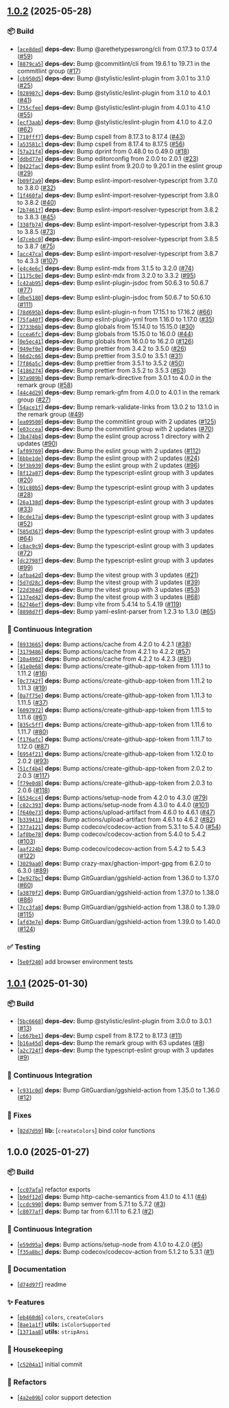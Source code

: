 ## [1.0.2](https://github.com/flex-development/colors/compare/1.0.1...1.0.2) (2025-05-28)

### :package: Build

- [[`ace8ded`](https://github.com/flex-development/colors/commit/ace8ded29870785061145cc854808eaa7fd7c089)] **deps-dev:** Bump @arethetypeswrong/cli from 0.17.3 to 0.17.4 ([#59](https://github.com/flex-development/colors/issues/59))
- [[`8879ca5`](https://github.com/flex-development/colors/commit/8879ca5a71ba2a438415d4fd7be17f4399a13bbf)] **deps-dev:** Bump @commitlint/cli from 19.6.1 to 19.7.1 in the commitlint group ([#17](https://github.com/flex-development/colors/issues/17))
- [[`cb950d5`](https://github.com/flex-development/colors/commit/cb950d588becba80228dd3604bd2e5a6ccd31dec)] **deps-dev:** Bump @stylistic/eslint-plugin from 3.0.1 to 3.1.0 ([#25](https://github.com/flex-development/colors/issues/25))
- [[`028987c`](https://github.com/flex-development/colors/commit/028987c322c2d9e94b09d912d75da4ecccd5e5f0)] **deps-dev:** Bump @stylistic/eslint-plugin from 3.1.0 to 4.0.1 ([#41](https://github.com/flex-development/colors/issues/41))
- [[`755cfee`](https://github.com/flex-development/colors/commit/755cfeebd09955df50ca0a2da56ef525fde28a9e)] **deps-dev:** Bump @stylistic/eslint-plugin from 4.0.1 to 4.1.0 ([#55](https://github.com/flex-development/colors/issues/55))
- [[`ecf3aab`](https://github.com/flex-development/colors/commit/ecf3aab5db813ba0d82edf9849907f1953710876)] **deps-dev:** Bump @stylistic/eslint-plugin from 4.1.0 to 4.2.0 ([#62](https://github.com/flex-development/colors/issues/62))
- [[`710fff7`](https://github.com/flex-development/colors/commit/710fff7e177053302e1cbd986162506fc183da78)] **deps-dev:** Bump cspell from 8.17.3 to 8.17.4 ([#43](https://github.com/flex-development/colors/issues/43))
- [[`a53581c`](https://github.com/flex-development/colors/commit/a53581cb3e3461c1f225a533211ffd5fe4f6823b)] **deps-dev:** Bump cspell from 8.17.4 to 8.17.5 ([#56](https://github.com/flex-development/colors/issues/56))
- [[`57a21f4`](https://github.com/flex-development/colors/commit/57a21f47b9bd5bb69f6e6d0d105291df0e4893a3)] **deps-dev:** Bump dprint from 0.48.0 to 0.49.0 ([#18](https://github.com/flex-development/colors/issues/18))
- [[`ddbd77e`](https://github.com/flex-development/colors/commit/ddbd77e8c80089d9406481da1177f1c0844f7396)] **deps-dev:** Bump editorconfig from 2.0.0 to 2.0.1 ([#23](https://github.com/flex-development/colors/issues/23))
- [[`0422fac`](https://github.com/flex-development/colors/commit/0422fac4a63d7acbecfdb369eedd6407cbe0895b)] **deps-dev:** Bump eslint from 9.20.0 to 9.20.1 in the eslint group ([#29](https://github.com/flex-development/colors/issues/29))
- [[`b09f2a9`](https://github.com/flex-development/colors/commit/b09f2a9cd1dfaa2c639bc4b6836f02ca57854cd3)] **deps-dev:** Bump eslint-import-resolver-typescript from 3.7.0 to 3.8.0 ([#32](https://github.com/flex-development/colors/issues/32))
- [[`1f460fa`](https://github.com/flex-development/colors/commit/1f460fa6d6f800357b8580ca7b1b04ca078782f5)] **deps-dev:** Bump eslint-import-resolver-typescript from 3.8.0 to 3.8.2 ([#40](https://github.com/flex-development/colors/issues/40))
- [[`2b7461f`](https://github.com/flex-development/colors/commit/2b7461f1fead55f9cbcd5f3e5db187461694ad5c)] **deps-dev:** Bump eslint-import-resolver-typescript from 3.8.2 to 3.8.3 ([#45](https://github.com/flex-development/colors/issues/45))
- [[`338fb74`](https://github.com/flex-development/colors/commit/338fb74c8e1f598227e8a6e6e879d6adc646bcec)] **deps-dev:** Bump eslint-import-resolver-typescript from 3.8.3 to 3.8.5 ([#73](https://github.com/flex-development/colors/issues/73))
- [[`d7cebc0`](https://github.com/flex-development/colors/commit/d7cebc0a6be7bdab1ea9ed15bc6620d83c2d14b0)] **deps-dev:** Bump eslint-import-resolver-typescript from 3.8.5 to 3.8.7 ([#75](https://github.com/flex-development/colors/issues/75))
- [[`acc47ca`](https://github.com/flex-development/colors/commit/acc47ca7af85fcc1f7763c67357825e71420e99c)] **deps-dev:** Bump eslint-import-resolver-typescript from 3.8.7 to 4.3.3 ([#107](https://github.com/flex-development/colors/issues/107))
- [[`e4c4e6c`](https://github.com/flex-development/colors/commit/e4c4e6c190a72df0a5cd4877d1e7b479f8fdc4f8)] **deps-dev:** Bump eslint-mdx from 3.1.5 to 3.2.0 ([#74](https://github.com/flex-development/colors/issues/74))
- [[`1175c0e`](https://github.com/flex-development/colors/commit/1175c0e77c5efd4a8c38699f3c1a7af2e640c2eb)] **deps-dev:** Bump eslint-mdx from 3.2.0 to 3.3.2 ([#95](https://github.com/flex-development/colors/issues/95))
- [[`c42ab95`](https://github.com/flex-development/colors/commit/c42ab955462d02a12d3cdf775c9a3ad0b5edae83)] **deps-dev:** Bump eslint-plugin-jsdoc from 50.6.3 to 50.6.7 ([#77](https://github.com/flex-development/colors/issues/77))
- [[`dbe5180`](https://github.com/flex-development/colors/commit/dbe5180371dfbe7036f77124aea9a89e8f603ea9)] **deps-dev:** Bump eslint-plugin-jsdoc from 50.6.7 to 50.6.10 ([#111](https://github.com/flex-development/colors/issues/111))
- [[`78d695b`](https://github.com/flex-development/colors/commit/78d695ba21a2fcb6c08a130a1971afcb65155b94)] **deps-dev:** Bump eslint-plugin-n from 17.15.1 to 17.16.2 ([#66](https://github.com/flex-development/colors/issues/66))
- [[`75fa40f`](https://github.com/flex-development/colors/commit/75fa40f38aa9cb9aa85e8b356ed0bc03c52ee7b2)] **deps-dev:** Bump eslint-plugin-yml from 1.16.0 to 1.17.0 ([#35](https://github.com/flex-development/colors/issues/35))
- [[`3733b6b`](https://github.com/flex-development/colors/commit/3733b6b7e9e8c69e9d0a2207b76688423e7a31a9)] **deps-dev:** Bump globals from 15.14.0 to 15.15.0 ([#30](https://github.com/flex-development/colors/issues/30))
- [[`ccea6fc`](https://github.com/flex-development/colors/commit/ccea6fcca4a57d0d097678b111166d2979332bb2)] **deps-dev:** Bump globals from 15.15.0 to 16.0.0 ([#44](https://github.com/flex-development/colors/issues/44))
- [[`0e5ec41`](https://github.com/flex-development/colors/commit/0e5ec41b448600489dc9a03dbb3f6cb962a84c16)] **deps-dev:** Bump globals from 16.0.0 to 16.2.0 ([#126](https://github.com/flex-development/colors/issues/126))
- [[`949ef0e`](https://github.com/flex-development/colors/commit/949ef0e0649413a24c7cb854bb49b2fb3b03a4ca)] **deps-dev:** Bump prettier from 3.4.2 to 3.5.0 ([#26](https://github.com/flex-development/colors/issues/26))
- [[`66d2c66`](https://github.com/flex-development/colors/commit/66d2c66c4222923b554354116648febd06ffce25)] **deps-dev:** Bump prettier from 3.5.0 to 3.5.1 ([#31](https://github.com/flex-development/colors/issues/31))
- [[`7f86a5c`](https://github.com/flex-development/colors/commit/7f86a5c735fe1f3103b09b80c1a1a2aff4b1439a)] **deps-dev:** Bump prettier from 3.5.1 to 3.5.2 ([#50](https://github.com/flex-development/colors/issues/50))
- [[`4186274`](https://github.com/flex-development/colors/commit/418627497349d21e96ffb9c091130e53eca08b2b)] **deps-dev:** Bump prettier from 3.5.2 to 3.5.3 ([#63](https://github.com/flex-development/colors/issues/63))
- [[`97a989b`](https://github.com/flex-development/colors/commit/97a989b6d39a3d6237753a07b955b8014cba44e3)] **deps-dev:** Bump remark-directive from 3.0.1 to 4.0.0 in the remark group ([#58](https://github.com/flex-development/colors/issues/58))
- [[`44c4d29`](https://github.com/flex-development/colors/commit/44c4d296db77ec3a9d4056f0b73f188fa85ec224)] **deps-dev:** Bump remark-gfm from 4.0.0 to 4.0.1 in the remark group ([#27](https://github.com/flex-development/colors/issues/27))
- [[`54ace1f`](https://github.com/flex-development/colors/commit/54ace1f33dcab88a012467576ba6f6ad75f91ca6)] **deps-dev:** Bump remark-validate-links from 13.0.2 to 13.1.0 in the remark group ([#49](https://github.com/flex-development/colors/issues/49))
- [[`ea09500`](https://github.com/flex-development/colors/commit/ea09500b7daaa760b3ab332bebda8d7325a493cd)] **deps-dev:** Bump the commitlint group with 2 updates ([#125](https://github.com/flex-development/colors/issues/125))
- [[`e03ccea`](https://github.com/flex-development/colors/commit/e03cceae979c82c410a365cb74814e5fdf0609c1)] **deps-dev:** Bump the commitlint group with 2 updates ([#70](https://github.com/flex-development/colors/issues/70))
- [[`3b474b4`](https://github.com/flex-development/colors/commit/3b474b4ad1ae1974339eafde3829ace6c698f57e)] **deps-dev:** Bump the eslint group across 1 directory with 2 updates ([#90](https://github.com/flex-development/colors/issues/90))
- [[`af09769`](https://github.com/flex-development/colors/commit/af0976961d3ee6fb313e733a937847db2db27012)] **deps-dev:** Bump the eslint group with 2 updates ([#112](https://github.com/flex-development/colors/issues/112))
- [[`6bbe1de`](https://github.com/flex-development/colors/commit/6bbe1def4c270497e6e8e5b65076189e77e28a92)] **deps-dev:** Bump the eslint group with 2 updates ([#24](https://github.com/flex-development/colors/issues/24))
- [[`9f3b939`](https://github.com/flex-development/colors/commit/9f3b939a36f2118e17756799de36cd60e90ad59c)] **deps-dev:** Bump the eslint group with 2 updates ([#96](https://github.com/flex-development/colors/issues/96))
- [[`8f12a87`](https://github.com/flex-development/colors/commit/8f12a87779539ee4ef4f80d1a3ef96d1e9728763)] **deps-dev:** Bump the typescript-eslint group with 3 updates ([#20](https://github.com/flex-development/colors/issues/20))
- [[`91c80b5`](https://github.com/flex-development/colors/commit/91c80b5f6a45f0806750fb159169d457e35d2616)] **deps-dev:** Bump the typescript-eslint group with 3 updates ([#28](https://github.com/flex-development/colors/issues/28))
- [[`26a138d`](https://github.com/flex-development/colors/commit/26a138d9f63efc58d5b79ef318a836572dbe4cbc)] **deps-dev:** Bump the typescript-eslint group with 3 updates ([#33](https://github.com/flex-development/colors/issues/33))
- [[`0cde17a`](https://github.com/flex-development/colors/commit/0cde17a1eccb3f6fb0b2b9d01d35b82f1c398368)] **deps-dev:** Bump the typescript-eslint group with 3 updates ([#52](https://github.com/flex-development/colors/issues/52))
- [[`585d367`](https://github.com/flex-development/colors/commit/585d3675b0ecd2953cfcea585bb9f3311143069a)] **deps-dev:** Bump the typescript-eslint group with 3 updates ([#64](https://github.com/flex-development/colors/issues/64))
- [[`c8ac9c9`](https://github.com/flex-development/colors/commit/c8ac9c9ef81a83f3d6420617034e3fa6230751d4)] **deps-dev:** Bump the typescript-eslint group with 3 updates ([#72](https://github.com/flex-development/colors/issues/72))
- [[`dc2798f`](https://github.com/flex-development/colors/commit/dc2798f12b301393969f5fcce6e3e09a8415d4d3)] **deps-dev:** Bump the typescript-eslint group with 3 updates ([#99](https://github.com/flex-development/colors/issues/99))
- [[`afba42d`](https://github.com/flex-development/colors/commit/afba42d652d58f29b081e1b17c3473fa16377125)] **deps-dev:** Bump the vitest group with 3 updates ([#21](https://github.com/flex-development/colors/issues/21))
- [[`5d7d28c`](https://github.com/flex-development/colors/commit/5d7d28c27b296a6c260e3bb835ca7abf5db44095)] **deps-dev:** Bump the vitest group with 3 updates ([#39](https://github.com/flex-development/colors/issues/39))
- [[`22d304d`](https://github.com/flex-development/colors/commit/22d304d0a5b4e355a0daccfb2a96b97ac53eceb2)] **deps-dev:** Bump the vitest group with 3 updates ([#53](https://github.com/flex-development/colors/issues/53))
- [[`137ed42`](https://github.com/flex-development/colors/commit/137ed42587318bdf01167d1d7479e2d580200331)] **deps-dev:** Bump the vitest group with 3 updates ([#68](https://github.com/flex-development/colors/issues/68))
- [[`62746ef`](https://github.com/flex-development/colors/commit/62746efbcdb95656ea8904384e4c157d2f5eade6)] **deps-dev:** Bump vite from 5.4.14 to 5.4.19 ([#119](https://github.com/flex-development/colors/issues/119))
- [[`8898d7f`](https://github.com/flex-development/colors/commit/8898d7f19b0157aecef77c930315dd50ead668af)] **deps-dev:** Bump yaml-eslint-parser from 1.2.3 to 1.3.0 ([#65](https://github.com/flex-development/colors/issues/65))

### :robot: Continuous Integration

- [[`8933665`](https://github.com/flex-development/colors/commit/89336659aae01bf4c4d962f3cdba83a4838e2483)] **deps:** Bump actions/cache from 4.2.0 to 4.2.1 ([#38](https://github.com/flex-development/colors/issues/38))
- [[`3179486`](https://github.com/flex-development/colors/commit/31794864ebde9ca21f55c8d0bd49ce738e2efb1b)] **deps:** Bump actions/cache from 4.2.1 to 4.2.2 ([#57](https://github.com/flex-development/colors/issues/57))
- [[`10a4902`](https://github.com/flex-development/colors/commit/10a4902252394404468b5e6b298c18444cda046b)] **deps:** Bump actions/cache from 4.2.2 to 4.2.3 ([#81](https://github.com/flex-development/colors/issues/81))
- [[`41e0e68`](https://github.com/flex-development/colors/commit/41e0e68655f133cab7462b384375a6579b57d881)] **deps:** Bump actions/create-github-app-token from 1.11.1 to 1.11.2 ([#16](https://github.com/flex-development/colors/issues/16))
- [[`0c7742f`](https://github.com/flex-development/colors/commit/0c7742f5762d87fba72b09d4ce540b5848edcca6)] **deps:** Bump actions/create-github-app-token from 1.11.2 to 1.11.3 ([#19](https://github.com/flex-development/colors/issues/19))
- [[`0a7f75e`](https://github.com/flex-development/colors/commit/0a7f75e568541fef9d52e3070baff22bb793cf7a)] **deps:** Bump actions/create-github-app-token from 1.11.3 to 1.11.5 ([#37](https://github.com/flex-development/colors/issues/37))
- [[`6097972`](https://github.com/flex-development/colors/commit/60979724b756ef16ca34c7d008f5f1562c1a9fec)] **deps:** Bump actions/create-github-app-token from 1.11.5 to 1.11.6 ([#61](https://github.com/flex-development/colors/issues/61))
- [[`835c5ff`](https://github.com/flex-development/colors/commit/835c5ff134507684d997ce1e19fc8bf9c1800a9d)] **deps:** Bump actions/create-github-app-token from 1.11.6 to 1.11.7 ([#80](https://github.com/flex-development/colors/issues/80))
- [[`f176afc`](https://github.com/flex-development/colors/commit/f176afc4efeb8f5371633694d609ab728ade7449)] **deps:** Bump actions/create-github-app-token from 1.11.7 to 1.12.0 ([#87](https://github.com/flex-development/colors/issues/87))
- [[`6954f21`](https://github.com/flex-development/colors/commit/6954f21954e12e7cb20f5d25eff3fc5cfde2e81b)] **deps:** Bump actions/create-github-app-token from 1.12.0 to 2.0.2 ([#93](https://github.com/flex-development/colors/issues/93))
- [[`51cf4b4`](https://github.com/flex-development/colors/commit/51cf4b4526bd0a5bef1df16a2d2eb43492527dbe)] **deps:** Bump actions/create-github-app-token from 2.0.2 to 2.0.3 ([#117](https://github.com/flex-development/colors/issues/117))
- [[`f79e0d8`](https://github.com/flex-development/colors/commit/f79e0d8a5497d9bf3b94d9b677040300e778338e)] **deps:** Bump actions/create-github-app-token from 2.0.3 to 2.0.6 ([#118](https://github.com/flex-development/colors/issues/118))
- [[`6534cc4`](https://github.com/flex-development/colors/commit/6534cc44924da4f332005f0d08f68adcf1416875)] **deps:** Bump actions/setup-node from 4.2.0 to 4.3.0 ([#79](https://github.com/flex-development/colors/issues/79))
- [[`c82c393`](https://github.com/flex-development/colors/commit/c82c39398697dbf35605797b6e1639bf7a355654)] **deps:** Bump actions/setup-node from 4.3.0 to 4.4.0 ([#101](https://github.com/flex-development/colors/issues/101))
- [[`f640e73`](https://github.com/flex-development/colors/commit/f640e73b8ba07c47108f9af83d03578c10fdb3cd)] **deps:** Bump actions/upload-artifact from 4.6.0 to 4.6.1 ([#47](https://github.com/flex-development/colors/issues/47))
- [[`b339411`](https://github.com/flex-development/colors/commit/b339411d9a02251339198604007e8484e11ff266)] **deps:** Bump actions/upload-artifact from 4.6.1 to 4.6.2 ([#82](https://github.com/flex-development/colors/issues/82))
- [[`377a121`](https://github.com/flex-development/colors/commit/377a121acb19cef8ea27ce0b19b3199f5f1b49a9)] **deps:** Bump codecov/codecov-action from 5.3.1 to 5.4.0 ([#54](https://github.com/flex-development/colors/issues/54))
- [[`af0be78`](https://github.com/flex-development/colors/commit/af0be785dfdc477935e7cab43bd8f9a41789fb49)] **deps:** Bump codecov/codecov-action from 5.4.0 to 5.4.2 ([#103](https://github.com/flex-development/colors/issues/103))
- [[`aaf224b`](https://github.com/flex-development/colors/commit/aaf224b0cbff8843332e94a624b1365d5cf6589f)] **deps:** Bump codecov/codecov-action from 5.4.2 to 5.4.3 ([#122](https://github.com/flex-development/colors/issues/122))
- [[`3029aa0`](https://github.com/flex-development/colors/commit/3029aa036f91c1514c4a6166f5b6ad7d992ee13c)] **deps:** Bump crazy-max/ghaction-import-gpg from 6.2.0 to 6.3.0 ([#89](https://github.com/flex-development/colors/issues/89))
- [[`3e927bc`](https://github.com/flex-development/colors/commit/3e927bc67481e8d81b10406dc647499196073651)] **deps:** Bump GitGuardian/ggshield-action from 1.36.0 to 1.37.0 ([#60](https://github.com/flex-development/colors/issues/60))
- [[`a3870f2`](https://github.com/flex-development/colors/commit/a3870f2e284f7c30143431cdd1b0aea682849536)] **deps:** Bump GitGuardian/ggshield-action from 1.37.0 to 1.38.0 ([#86](https://github.com/flex-development/colors/issues/86))
- [[`7cc3fa8`](https://github.com/flex-development/colors/commit/7cc3fa8af31f9731a5458d049f0910f52b11f4fb)] **deps:** Bump GitGuardian/ggshield-action from 1.38.0 to 1.39.0 ([#115](https://github.com/flex-development/colors/issues/115))
- [[`afd3e7e`](https://github.com/flex-development/colors/commit/afd3e7ec3ae45b308df799477efd89a6819af055)] **deps:** Bump GitGuardian/ggshield-action from 1.39.0 to 1.40.0 ([#124](https://github.com/flex-development/colors/issues/124))

### :white_check_mark: Testing

- [[`5e0f240`](https://github.com/flex-development/colors/commit/5e0f2406ce2d0135ee29a9279430551e075aa2da)] add browser environment tests

## [1.0.1](https://github.com/flex-development/colors/compare/1.0.0...1.0.1) (2025-01-30)

### :package: Build

- [[`5bc6668`](https://github.com/flex-development/colors/commit/5bc66687b3f14fd9dd4b0e73ed0c170ec82468f9)] **deps-dev:** Bump @stylistic/eslint-plugin from 3.0.0 to 3.0.1 ([#13](https://github.com/flex-development/colors/issues/13))
- [[`c667be1`](https://github.com/flex-development/colors/commit/c667be1ac717a80487b9f7e6e176a420416993f9)] **deps-dev:** Bump cspell from 8.17.2 to 8.17.3 ([#11](https://github.com/flex-development/colors/issues/11))
- [[`b16a45d`](https://github.com/flex-development/colors/commit/b16a45dbe6d76ab71950277a1cfaf85f82b037a2)] **deps-dev:** Bump the remark group with 63 updates ([#8](https://github.com/flex-development/colors/issues/8))
- [[`a2c724f`](https://github.com/flex-development/colors/commit/a2c724f4187d158526764887fac0b787072543eb)] **deps-dev:** Bump the typescript-eslint group with 3 updates ([#9](https://github.com/flex-development/colors/issues/9))

### :robot: Continuous Integration

- [[`c931c0d`](https://github.com/flex-development/colors/commit/c931c0de5e33b2ffe632fd272a29d4efa42e12ab)] **deps:** Bump GitGuardian/ggshield-action from 1.35.0 to 1.36.0 ([#12](https://github.com/flex-development/colors/issues/12))

### :bug: Fixes

- [[`82d7d59`](https://github.com/flex-development/colors/commit/82d7d59b85940df419ea7ac9a4d7a8dce0787779)] **lib:** [`createColors`] bind color functions

## 1.0.0 (2025-01-27)

### :package: Build

- [[`cc07afa`](https://github.com/flex-development/colors/commit/cc07afaa046fae79f12ae0a88358ff0bd4d939c9)] refactor exports
- [[`b9df12d`](https://github.com/flex-development/colors/commit/b9df12d10b1207ca849e64db56e1ce21359e3eb6)] **deps:** Bump http-cache-semantics from 4.1.0 to 4.1.1 ([#4](https://github.com/flex-development/colors/issues/4))
- [[`ccdc990`](https://github.com/flex-development/colors/commit/ccdc9908e9fe255fac1e8446c9855c9c843e32ba)] **deps:** Bump semver from 5.7.1 to 5.7.2 ([#3](https://github.com/flex-development/colors/issues/3))
- [[`c8077af`](https://github.com/flex-development/colors/commit/c8077af29af2da6c51ba16812f450aee6a2a4677)] **deps:** Bump tar from 6.1.11 to 6.2.1 ([#2](https://github.com/flex-development/colors/issues/2))

### :robot: Continuous Integration

- [[`e59d95a`](https://github.com/flex-development/colors/commit/e59d95a2f663ae3a72c9d93b4a8d5b74ada54822)] **deps:** Bump actions/setup-node from 4.1.0 to 4.2.0 ([#5](https://github.com/flex-development/colors/issues/5))
- [[`f35a8bc`](https://github.com/flex-development/colors/commit/f35a8bc1fce4f9cd60f5c5f8a0e9bcd0d4f67db0)] **deps:** Bump codecov/codecov-action from 5.1.2 to 5.3.1 ([#1](https://github.com/flex-development/colors/issues/1))

### :pencil: Documentation

- [[`d74d97f`](https://github.com/flex-development/colors/commit/d74d97f9477428b8ad1f82851f2d298a6af3802f)] readme

### :sparkles: Features

- [[`eb460d6`](https://github.com/flex-development/colors/commit/eb460d639181bb77b8717a95ebaf55725b5b3f16)] `colors`, `createColors`
- [[`8ae1a1f`](https://github.com/flex-development/colors/commit/8ae1a1f1e3755c58a1b43b201868c41ed31d0c3e)] **utils:** `isColorSupported`
- [[`1371aa8`](https://github.com/flex-development/colors/commit/1371aa844b8803e22753ae35f1d7a0f41ab5a4ec)] **utils:** `stripAnsi`

### :house_with_garden: Housekeeping

- [[`c5204a1`](https://github.com/flex-development/colors/commit/c5204a1bd7849ce18d20786c1c3af1bee816a761)] initial commit

### :mechanical_arm: Refactors

- [[`4a2e09b`](https://github.com/flex-development/colors/commit/4a2e09b5cc72c8b02caf3cb479fc612f370e5e4e)] color support detection




